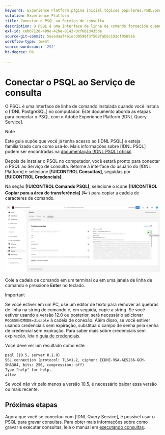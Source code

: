 ```yaml
---
keywords: Experience Platform;página inicial;tópicos populares;PSQL;psqlconnect to query service;Query service;query service;
solution: Experience Platform
title: Conectar o PSQL ao Serviço de consulta
description: O PSQL é uma interface de linha de comando fornecida quando você instala o PostgreSQL em sua máquina. Você pode instalá-lo seguindo estas instruções.
exl-id: ceb07128-409e-42be-8143-0cf681d435de
source-git-commit: 58eadaaf461ecd9598f3f508fab0c192cf058916
workflow-type: tm+mt
source-wordcount: '292'
ht-degree: 0%

---
```


# Conectar o PSQL ao Serviço de consulta

O PSQL é uma interface de linha de comando instalada quando você instala o [!DNL PostgreSQL] no computador. Este documento aborda as etapas para conectar o PSQL com o Adobe Experience Platform [!DNL Query Service].

>[!NOTE]
>
> Este guia supõe que você já tenha acesso ao [!DNL PSQL] e esteja familiarizado com como usá-lo. Mais informações sobre [!DNL PSQL] podem ser encontradas na [documentação [!DNL PSQL] oficial](https://www.postgresql.org/docs/current/app-psql.html).

Depois de instalar o PSQL no computador, você estará pronto para conectar o PSQL ao Serviço de consulta. Retorne à interface do usuário do [!DNL Platform] e selecione **[!UICONTROL Consultas]**, seguidas por **[!UICONTROL Credenciais]**.

Na seção **[!UICONTROL Comando PSQL]**, selecione o ícone **[!UICONTROL Copiar para a área de transferência]** (![Ícone Copiar](../images/clients/psql/copy-icon.png)) para copiar a cadeia de caracteres de comando.

![A guia Credenciais do painel Consultas com o ícone copiar realçado.](../images/clients/psql/connect-bi.png)

Cole a cadeia de comando em um terminal ou em uma janela de linha de comando e pressione **Enter** no teclado.

>[!IMPORTANT]
>
>Se você estiver em um PC, use um editor de texto para remover as quebras de linha na string de comando e, em seguida, copie a string. Se você estiver usando a versão 12.0 ou posterior, será necessário adicionar `PGGSSENCMODE=disable` à cadeia de conexão. Além disso, se você estiver usando credenciais sem expiração, substitua o campo de senha pela senha de credencial sem expiração. Para saber mais sobre credenciais sem expiração, leia o [guia de credenciais](../ui/credentials.md).

Você deve ver um resultado como este:

```shell
psql (10.5, server 0.1.0)
SSL connection (protocol: TLSv1.2, cipher: ECDHE-RSA-AES256-GCM-SHA384, bits: 256, compression: off)
Type "help" for help.
all=>
```

Se você não vir pelo menos a versão 10.5, é necessário baixar essa versão ou mais recente.

## Próximas etapas

Agora que você se conectou com [!DNL Query Service], é possível usar o PSQL para gravar consultas. Para obter mais informações sobre como gravar e executar consultas, leia o manual em [executando consultas](../best-practices/writing-queries.md).
